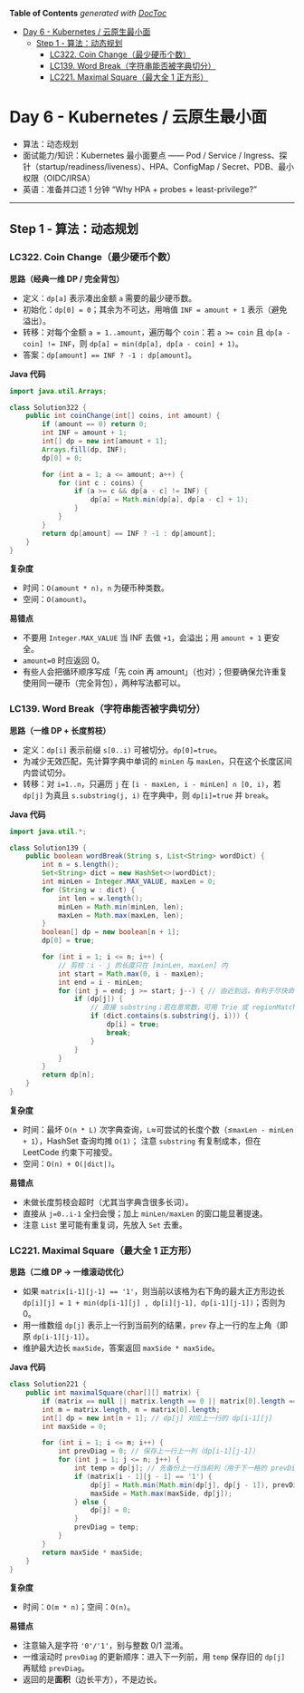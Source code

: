 <!-- START doctoc generated TOC please keep comment here to allow auto update -->
<!-- DON'T EDIT THIS SECTION, INSTEAD RE-RUN doctoc TO UPDATE -->
**Table of Contents**  *generated with [DocToc](https://github.com/thlorenz/doctoc)*

- [Day 6 - Kubernetes / 云原生最小面](#day-6---kubernetes--%E4%BA%91%E5%8E%9F%E7%94%9F%E6%9C%80%E5%B0%8F%E9%9D%A2)
  - [Step 1 - 算法：动态规划](#step-1---%E7%AE%97%E6%B3%95%E5%8A%A8%E6%80%81%E8%A7%84%E5%88%92)
    - [LC322. Coin Change（最少硬币个数）](#lc322-coin-change%E6%9C%80%E5%B0%91%E7%A1%AC%E5%B8%81%E4%B8%AA%E6%95%B0)
    - [LC139. Word Break（字符串能否被字典切分）](#lc139-word-break%E5%AD%97%E7%AC%A6%E4%B8%B2%E8%83%BD%E5%90%A6%E8%A2%AB%E5%AD%97%E5%85%B8%E5%88%87%E5%88%86)
    - [LC221. Maximal Square（最大全 1 正方形）](#lc221-maximal-square%E6%9C%80%E5%A4%A7%E5%85%A8-1-%E6%AD%A3%E6%96%B9%E5%BD%A2)

<!-- END doctoc generated TOC please keep comment here to allow auto update -->

# Day 6 - Kubernetes / 云原生最小面

- 算法：动态规划
- 面试能力/知识：Kubernetes 最小面要点 —— Pod / Service / Ingress、探针（startup/readiness/liveness）、HPA、ConfigMap / Secret、PDB、最小权限（OIDC/IRSA）
- 英语：准备并口述 1 分钟 “Why HPA + probes + least-privilege?”

---

## Step 1 - 算法：动态规划

### LC322. Coin Change（最少硬币个数）

**思路（经典一维 DP / 完全背包）**

- 定义：`dp[a]` 表示凑出金额 `a` 需要的最少硬币数。
- 初始化：`dp[0] = 0`；其余为不可达，用哨值 `INF = amount + 1` 表示（避免溢出）。
- 转移：对每个金额 `a = 1..amount`，遍历每个 `coin`：若 `a >= coin` 且 `dp[a - coin] != INF`，则
  `dp[a] = min(dp[a], dp[a - coin] + 1)`。
- 答案：`dp[amount] == INF ? -1 : dp[amount]`。

**Java 代码**

```java
import java.util.Arrays;

class Solution322 {
    public int coinChange(int[] coins, int amount) {
        if (amount == 0) return 0;
        int INF = amount + 1;
        int[] dp = new int[amount + 1];
        Arrays.fill(dp, INF);
        dp[0] = 0;

        for (int a = 1; a <= amount; a++) {
            for (int c : coins) {
                if (a >= c && dp[a - c] != INF) {
                    dp[a] = Math.min(dp[a], dp[a - c] + 1);
                }
            }
        }
        return dp[amount] == INF ? -1 : dp[amount];
    }
}
```

**复杂度**

- 时间：`O(amount * n)`，`n` 为硬币种类数。
- 空间：`O(amount)`。

**易错点**

- 不要用 `Integer.MAX_VALUE` 当 INF 去做 `+1`，会溢出；用 `amount + 1` 更安全。
- `amount=0` 时应返回 0。
- 有些人会把循环顺序写成「先 coin 再 amount」（也对）；但要确保允许重复使用同一硬币（完全背包），两种写法都可以。

### LC139. Word Break（字符串能否被字典切分）

**思路（一维 DP + 长度剪枝）**

- 定义：`dp[i]` 表示前缀 `s[0..i)` 可被切分。`dp[0]=true`。
- 为减少无效匹配，先计算字典中单词的 `minLen` 与 `maxLen`，只在这个长度区间内尝试切分。
- 转移：对 `i=1..n`，只遍历 `j` 在 `[i - maxLen, i - minLen] ∩ [0, i)`，若 `dp[j]` 为真且 `s.substring(j, i)` 在字典中，则 `dp[i]=true` 并 `break`。

**Java 代码**

```java
import java.util.*;

class Solution139 {
    public boolean wordBreak(String s, List<String> wordDict) {
        int n = s.length();
        Set<String> dict = new HashSet<>(wordDict);
        int minLen = Integer.MAX_VALUE, maxLen = 0;
        for (String w : dict) {
            int len = w.length();
            minLen = Math.min(minLen, len);
            maxLen = Math.max(maxLen, len);
        }
        boolean[] dp = new boolean[n + 1];
        dp[0] = true;

        for (int i = 1; i <= n; i++) {
            // 剪枝：i - j 的长度只在 [minLen, maxLen] 内
            int start = Math.max(0, i - maxLen);
            int end = i - minLen;
            for (int j = end; j >= start; j--) { // 由近到远，有利于尽快命中
                if (dp[j]) {
                    // 直接 substring；若在意常数，可用 Trie 或 regionMatches 优化
                    if (dict.contains(s.substring(j, i))) {
                        dp[i] = true;
                        break;
                    }
                }
            }
        }
        return dp[n];
    }
}
```

**复杂度**

- 时间：最坏 `O(n * L)` 次字典查询，`L`≈可尝试的长度个数（≤`maxLen - minLen + 1`），HashSet 查询均摊 `O(1)`；
  注意 `substring` 有复制成本，但在 LeetCode 约束下可接受。
- 空间：`O(n) + O(|dict|)`。

**易错点**

- 未做长度剪枝会超时（尤其当字典含很多长词）。
- 直接从 `j=0..i-1` 全扫会慢；加上 `minLen/maxLen` 的窗口能显著提速。
- 注意 `List` 里可能有重复词，先放入 `Set` 去重。

### LC221. Maximal Square（最大全 1 正方形）

**思路（二维 DP → 一维滚动优化）**

- 如果 `matrix[i-1][j-1] == '1'`，则当前以该格为右下角的最大正方形边长
  `dp[i][j] = 1 + min(dp[i-1][j] , dp[i][j-1], dp[i-1][j-1])`；否则为 0。
- 用一维数组 `dp[j]` 表示上一行到当前列的结果，`prev` 存上一行的左上角（即原 `dp[i-1][j-1]`）。
- 维护最大边长 `maxSide`，答案返回 `maxSide * maxSide`。

**Java 代码**

```java
class Solution221 {
    public int maximalSquare(char[][] matrix) {
        if (matrix == null || matrix.length == 0 || matrix[0].length == 0) return 0;
        int m = matrix.length, n = matrix[0].length;
        int[] dp = new int[n + 1]; // dp[j] 对应上一行的 dp[i-1][j]
        int maxSide = 0;

        for (int i = 1; i <= m; i++) {
            int prevDiag = 0; // 保存上一行上一列（dp[i-1][j-1]）
            for (int j = 1; j <= n; j++) {
                int temp = dp[j]; // 先备份上一行当前列（用于下一格的 prevDiag）
                if (matrix[i - 1][j - 1] == '1') {
                    dp[j] = Math.min(Math.min(dp[j], dp[j - 1]), prevDiag) + 1;
                    maxSide = Math.max(maxSide, dp[j]);
                } else {
                    dp[j] = 0;
                }
                prevDiag = temp;
            }
        }
        return maxSide * maxSide;
    }
}
```

**复杂度**

- 时间：`O(m * n)`；空间：`O(n)`。

**易错点**

- 注意输入是字符 `'0'/'1'`，别与整数 0/1 混淆。
- 一维滚动时 `prevDiag` 的更新顺序：进入下一列前，用 `temp` 保存旧的 `dp[j]` 再赋给 `prevDiag`。
- 返回的是**面积**（边长平方），不是边长。
